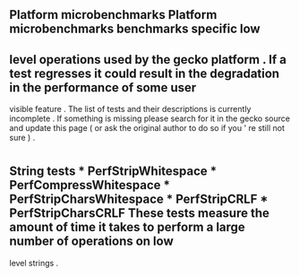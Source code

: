#
Platform
microbenchmarks
Platform
microbenchmarks
benchmarks
specific
low
-
level
operations
used
by
the
gecko
platform
.
If
a
test
regresses
it
could
result
in
the
degradation
in
the
performance
of
some
user
-
visible
feature
.
The
list
of
tests
and
their
descriptions
is
currently
incomplete
.
If
something
is
missing
please
search
for
it
in
the
gecko
source
and
update
this
page
(
or
ask
the
original
author
to
do
so
if
you
'
re
still
not
sure
)
.
#
#
String
tests
*
PerfStripWhitespace
*
PerfCompressWhitespace
*
PerfStripCharsWhitespace
*
PerfStripCRLF
*
PerfStripCharsCRLF
These
tests
measure
the
amount
of
time
it
takes
to
perform
a
large
number
of
operations
on
low
-
level
strings
.
